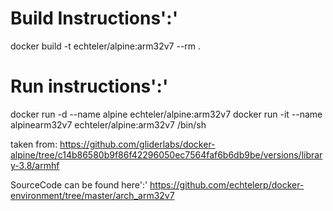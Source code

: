 
# Build Instructions':'

docker build -t echteler/alpine:arm32v7 --rm .

# Run instructions':'

docker run -d --name alpine echteler/alpine:arm32v7
docker run -it --name alpinearm32v7 echteler/alpine:arm32v7 /bin/sh

taken from: <https://github.com/gliderlabs/docker-alpine/tree/c14b86580b9f86f42296050ec7564faf6b6db9be/versions/library-3.8/armhf>

SourceCode can be found here':'
<https://github.com/echtelerp/docker-environment/tree/master/arch_arm32v7>
